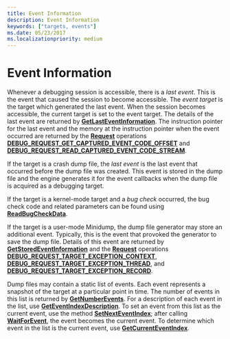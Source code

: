 ```yaml
---
title: Event Information
description: Event Information
keywords: ["targets, events"]
ms.date: 05/23/2017
ms.localizationpriority: medium
---
```


# Event Information


Whenever a debugging session is accessible, there is a *last event*. This is the event that caused the session to become accessible. The *event target* is the target which generated the last event. When the session becomes accessible, the current target is set to the event target. The details of the last event are returned by [**GetLastEventInformation**](/windows-hardware/drivers/ddi/dbgeng/nf-dbgeng-idebugcontrol3-getlasteventinformation). The instruction pointer for the last event and the memory at the instruction pointer when the event occurred are returned by the [**Request**](/windows-hardware/drivers/ddi/dbgeng/nf-dbgeng-idebugadvanced3-request) operations [**DEBUG\_REQUEST\_GET\_CAPTURED\_EVENT\_CODE\_OFFSET**](./debug-request-get-captured-event-code-offset.md) and [**DEBUG\_REQUEST\_READ\_CAPTURED\_EVENT\_CODE\_STREAM**](./debug-request-read-captured-event-code-stream.md).

If the target is a crash dump file, the *last event* is the last event that occurred before the dump file was created. This event is stored in the dump file and the engine generates it for the event callbacks when the dump file is acquired as a debugging target.

If the target is a kernel-mode target and a *bug check* occurred, the bug check code and related parameters can be found using [**ReadBugCheckData**](/windows-hardware/drivers/ddi/dbgeng/nf-dbgeng-idebugcontrol3-readbugcheckdata).

If the target is a user-mode Minidump, the dump file generator may store an additional event. Typically, this is the event that provoked the generator to save the dump file. Details of this event are returned by [**GetStoredEventInformation**](/windows-hardware/drivers/ddi/dbgeng/nf-dbgeng-idebugcontrol4-getstoredeventinformation) and the [**Request**](/windows-hardware/drivers/ddi/dbgeng/nf-dbgeng-idebugadvanced3-request) operations [**DEBUG\_REQUEST\_TARGET\_EXCEPTION\_CONTEXT**](./debug-request-target-exception-context.md), [**DEBUG\_REQUEST\_TARGET\_EXCEPTION\_THREAD**](./debug-request-target-exception-thread.md), and [**DEBUG\_REQUEST\_TARGET\_EXCEPTION\_RECORD**](./debug-request-target-exception-record.md).

Dump files may contain a static list of events. Each event represents a snapshot of the target at a particular point in time. The number of events in this list is returned by [**GetNumberEvents**](/windows-hardware/drivers/ddi/dbgeng/nf-dbgeng-idebugcontrol3-getnumberevents). For a description of each event in the list, use [**GetEventIndexDescription**](/windows-hardware/drivers/ddi/dbgeng/nf-dbgeng-idebugcontrol3-geteventindexdescription). To set an event from this list as the current event, use the method [**SetNextEventIndex**](/windows-hardware/drivers/ddi/dbgeng/nf-dbgeng-idebugcontrol3-setnexteventindex); after calling [**WaitForEvent**](/windows-hardware/drivers/ddi/dbgeng/nf-dbgeng-idebugcontrol3-waitforevent), the event becomes the current event. To determine which event in the list is the current event, use [**GetCurrentEventIndex**](/windows-hardware/drivers/ddi/dbgeng/nf-dbgeng-idebugcontrol3-getcurrenteventindex).

 

